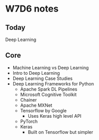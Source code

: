 # W7D6 notes

## Today

Deep Learning

## Core

- Machine Learning vs Deep Learning
- Intro to Deep Learning
- Deep Learning Case Studies
- Deep Learning Frameworks for Python
  - Apache Spark DL Pipelines
  - Microsoft Cognitive Toolkit
  - Chainer
  - Apache MXNet
  - Tensorflow by Google
    - Uses Keras high level API
  - PyTorch
  - Keras
    - Built on Tensorflow but simpler
